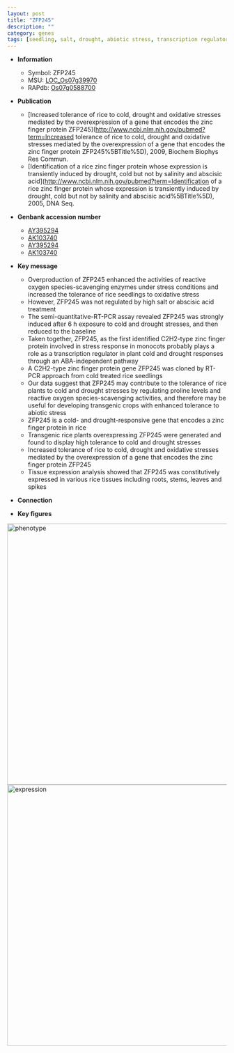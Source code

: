 ```yaml
---
layout: post
title: "ZFP245"
description: ""
category: genes
tags: [seedling, salt, drought, abiotic stress, transcription regulator, stem, oxidative, root]
---
```


* **Information**  
    + Symbol: ZFP245  
    + MSU: [LOC_Os07g39970](http://rice.plantbiology.msu.edu/cgi-bin/ORF_infopage.cgi?orf=LOC_Os07g39970)  
    + RAPdb: [Os07g0588700](http://rapdb.dna.affrc.go.jp/viewer/gbrowse_details/irgsp1?name=Os07g0588700)  

* **Publication**  
    + [Increased tolerance of rice to cold, drought and oxidative stresses mediated by the overexpression of a gene that encodes the zinc finger protein ZFP245](http://www.ncbi.nlm.nih.gov/pubmed?term=Increased tolerance of rice to cold, drought and oxidative stresses mediated by the overexpression of a gene that encodes the zinc finger protein ZFP245%5BTitle%5D), 2009, Biochem Biophys Res Commun.
    + [Identification of a rice zinc finger protein whose expression is transiently induced by drought, cold but not by salinity and abscisic acid](http://www.ncbi.nlm.nih.gov/pubmed?term=Identification of a rice zinc finger protein whose expression is transiently induced by drought, cold but not by salinity and abscisic acid%5BTitle%5D), 2005, DNA Seq.

* **Genbank accession number**  
    + [AY395294](http://www.ncbi.nlm.nih.gov/nuccore/AY395294)
    + [AK103740](http://www.ncbi.nlm.nih.gov/nuccore/AK103740)
    + [AY395294](http://www.ncbi.nlm.nih.gov/nuccore/AY395294)
    + [AK103740](http://www.ncbi.nlm.nih.gov/nuccore/AK103740)

* **Key message**  
    + Overproduction of ZFP245 enhanced the activities of reactive oxygen species-scavenging enzymes under stress conditions and increased the tolerance of rice seedlings to oxidative stress
    + However, ZFP245 was not regulated by high salt or abscisic acid treatment
    + The semi-quantitative-RT-PCR assay revealed ZFP245 was strongly induced after 6 h exposure to cold and drought stresses, and then reduced to the baseline
    + Taken together, ZFP245, as the first identified C2H2-type zinc finger protein involved in stress response in monocots probably plays a role as a transcription regulator in plant cold and drought responses through an ABA-independent pathway
    + A C2H2-type zinc finger protein gene ZFP245 was cloned by RT-PCR approach from cold treated rice seedlings
    + Our data suggest that ZFP245 may contribute to the tolerance of rice plants to cold and drought stresses by regulating proline levels and reactive oxygen species-scavenging activities, and therefore may be useful for developing transgenic crops with enhanced tolerance to abiotic stress
    + ZFP245 is a cold- and drought-responsive gene that encodes a zinc finger protein in rice
    + Transgenic rice plants overexpressing ZFP245 were generated and found to display high tolerance to cold and drought stresses
    + Increased tolerance of rice to cold, drought and oxidative stresses mediated by the overexpression of a gene that encodes the zinc finger protein ZFP245
    + Tissue expression analysis showed that ZFP245 was constitutively expressed in various rice tissues including roots, stems, leaves and spikes

* **Connection**  

* **Key figures**  
<img src="https://funricegenes.github.io/images/ZFP245.pheno.png" alt="phenotype"  style="width: 600px;"/>

<img src="https://funricegenes.github.io/images/ZFP245.exp.png" alt="expression"  style="width: 600px;"/>


